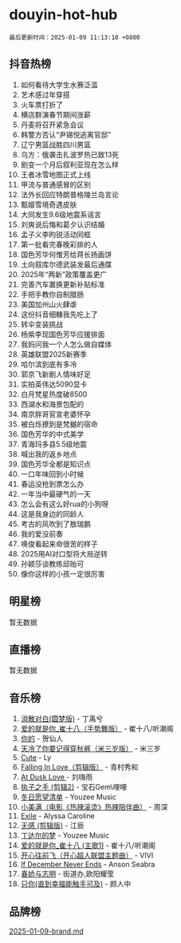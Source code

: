 # douyin-hot-hub

`最后更新时间：2025-01-09 11:13:10 +0800`

## 抖音热榜

1. 如何看待大学生水赛泛滥
1. 艺术感过年穿搭
1. 火车票打折了
1. 横店群演春节期间涨薪
1. 丹麦将召开紧急会议
1. 韩警方否认“尹锡悦逃离官邸”
1. 辽宁男篮战胜四川男篮
1. 乌方：俄袭击扎波罗热已致13死
1. 剧变一个月后叙利亚现在怎么样
1. 王者冰雪地图正式上线
1. 甲流与普通感冒的区别
1. 法外长回应特朗普格陵兰岛言论
1. 甄姬雪境奇遇皮肤
1. 大同发生9.6级地震系谣言
1. 刘爽说后悔和葛夕认识结婚
1. 孟子义李昀锐活动同框
1. 第一批看完春晚彩排的人
1. 国色芳华何惟芳给蒋长扬画饼
1. 土向叙库尔德武装发最后通牒
1. 2025年“两新”政策覆盖更广
1. 完善汽车置换更新补贴标准
1. 手把手教你自制腊肠
1. 美国加州山火肆虐
1. 这份抖音细糠我先吃上了
1. 转伞变装挑战
1. 杨紫李现国色芳华应援排面
1. 我妈问我一个人怎么做自媒体
1. 英雄联盟2025新赛季
1. 哈尔滨到底有多冷
1. 郭京飞新剧人情味好足
1. 实拍英伟达5090显卡
1. 白月梵星热度破8500
1. 西湖水和海景包配的
1. 南京胖哥官宣老婆怀孕
1. 被白烁撩到是梵樾的宿命
1. 国色芳华的中式美学
1. 青海玛多县5.5级地震
1. 喊出我的返乡地点
1. 国色芳华全都是知识点
1. 一口年味回到小时候
1. 春运没抢到票怎么办
1. 一年当中最硬气的一天
1. 怎么会有这么好rua的小狗呀
1. 这是我身边的同龄人
1. 考古的风吹到了敖瑞鹏
1. 我的爱没前奏
1. 唤俊看起来命很苦的样子
1. 2025用AI对口型将大局逆转
1. 孙颖莎谈教练邱贻可
1. 像你这样的小孩一定很厉害

## 明星榜

暂无数据

## 直播榜

暂无数据

## 音乐榜

1. [消散对白(圆梦版)](https://sf6-cdn-tos.douyinstatic.com/obj/tos-cn-ve-2774/og4jB5I5IizzoZVAAAzWgBMAsMDWoArfwBOiFs) - 丁禹兮
1. [爱的就是你_崔十八（手势舞版）](https://sf5-hl-cdn-tos.douyinstatic.com/obj/tos-cn-ve-2774/oApB2AigNyB4sTw7JhBOikMAf0oDJzMWBuIrgm) - 崔十八/听潮阁
1. [你的](https://sf5-hl-cdn-tos.douyinstatic.com/obj/tos-cn-ve-2774/oYuIeKf42jB7sEV6B2upMdpYAgfrQWj0FeRegh) - 贺仙人
1. [天冷了你要记得穿秋裤（米三岁版）](https://sf5-hl-cdn-tos.douyinstatic.com/obj/tos-cn-ve-2774/oQlIwVIDWiZ6BQilAorS7MA0AgCkQDvcZAdm1) - 米三岁
1. [Cute](https://sf5-hl-cdn-tos.douyinstatic.com/obj/tos-cn-ve-2774/o4IbIzHWKAAB4wsS5qMBRiiAlEBGTpQRNfFvuo) - Ly
1. [Falling In Love（剪辑版）](https://sf5-hl-cdn-tos.douyinstatic.com/obj/tos-cn-ve-2774/o8ajpA8zzgBPahbBIO8AcKGBLJezFCRd1wfP9f) - 青村秀和
1. [ At Dusk  Love ](https://sf6-cdn-tos.douyinstatic.com/obj/tos-cn-ve-2774/o8CrpCf5CaYgI4ZrtQgMQAFEfuGqNnRSDQAPBc) - 刘嗨雨
1. [执子之手 (剪辑2)](https://sf5-hl-cdn-tos.douyinstatic.com/obj/tos-cn-ve-2774/oUoZLQjCc31XzqsBnBQUNgeKtYPBcgbFDwtfcu) - 宝石Gem\哩哩
1. [冬日愿望清单](https://sf5-hl-cdn-tos.douyinstatic.com/obj/tos-cn-ve-2774/oIIgUOeamCFCVAzxN6MFRLIBlLGpUqQxeeHrLE) - Youzee Music
1. [小美满（电影《热辣滚烫》热辣陪伴曲）](https://sf5-hl-cdn-tos.douyinstatic.com/obj/tos-cn-ve-2774/o0GAn2lSgfZIDUgtevCGDQYnFg4CwnrBaxbTZL) - 周深
1. [Exile](https://sf5-hl-cdn-tos.douyinstatic.com/obj/tos-cn-ve-2774/oYj4gAQTknKE3WW0Je8KGmQ7z1cA4FefwtbufD) - Alyssa Caroline
1. [无感 (剪辑版)](https://sf5-hl-cdn-tos.douyinstatic.com/obj/tos-cn-ve-2774/o0eIsUzJBDlQaQFC5OFlgbMEZC1TFYBftOBn6p) - 江辰
1. [丁达尔的梦](https://sf5-hl-cdn-tos.douyinstatic.com/obj/tos-cn-ve-2774/oMU3WirUZBVQkAC9ccG5P2IQirziZM2RTInUY) - Youzee Music
1. [爱的就是你_崔十八 (主歌1)](https://sf5-hl-cdn-tos.douyinstatic.com/obj/tos-cn-ve-2774/oI5BO5DhFZ6UTcNCnZaOCBLtZ7WIMQGfgnXf5E) - 崔十八/听潮阁
1. [开心往前飞（开心超人联盟主题曲）](https://sf5-hl-cdn-tos.douyinstatic.com/obj/tos-cn-ve-2774/9d8fb7c82cf1421fb93a9fe925275e0a) - VIVI
1. [If December Never Ends](https://sf5-hl-cdn-tos.douyinstatic.com/obj/tos-cn-ve-2774/oY1IQMoTgCFIBg8RZifyqlBBt1UFgitTYmxeOS) - Anson Seabra
1. [春娇与志明](https://sf5-hl-cdn-tos.douyinstatic.com/obj/tos-cn-ve-2774/e530d8fceb7044b39707d7f9ff54add1) - 街道办,欧阳耀莹
1. [只你(直到幸福能触手可及)](https://sf5-hl-cdn-tos.douyinstatic.com/obj/tos-cn-ve-2774/o0lBkRDzFTeaVSUz3ZZSCBVtZ5DIMQGfgmEAuE) - 颜人中

## 品牌榜

[2025-01-09-brand.md](2025-01-09-brand.md)
